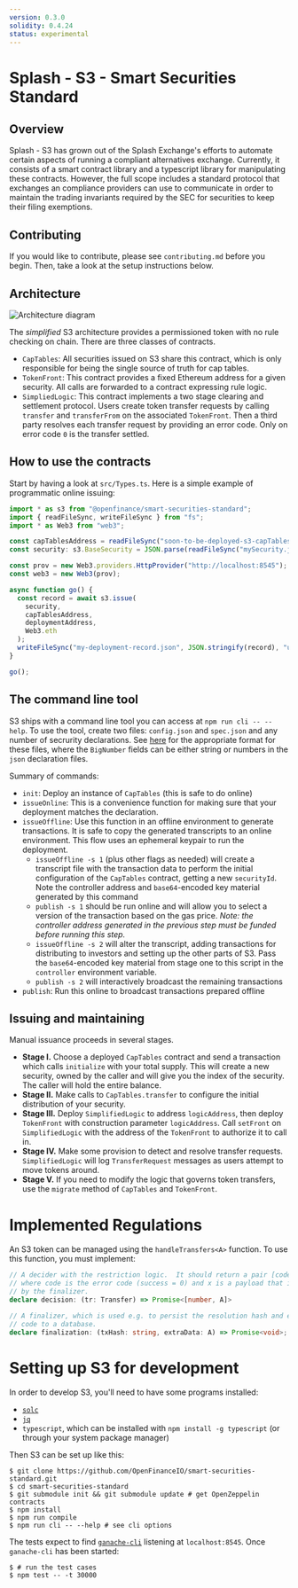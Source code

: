 ```yaml
---
version: 0.3.0
solidity: 0.4.24
status: experimental
---
```


Splash - S3 - Smart Securities Standard
==

Overview
--

Splash - S3 has grown out of the Splash Exchange's efforts to automate certain
aspects of running a compliant alternatives exchange.  Currently, it consists
of a smart contract library and a typescript library for manipulating these
contracts.  However, the full scope includes a standard protocol that exchanges
an compliance providers can use to communicate in order to maintain the trading
invariants required by the SEC for securities to keep their filing exemptions.

Contributing
--

If you would like to contribute, please see `contributing.md` before you begin.
Then, take a look at the setup instructions below.

Architecture
--

![Architecture diagram](arch.png)

The _simplified_ S3 architecture provides a permissioned token with no rule
checking on chain.  There are three classes of contracts.

- `CapTables`: All securities issued on S3 share this contract, which is only
  responsible for being the single source of truth for cap tables.
- `TokenFront`: This contract provides a fixed Ethereum address for a given
  security.  All calls are forwarded to a contract expressing rule logic.
- `SimpliedLogic`: This contract implements a two stage clearing and settlement
  protocol.  Users create token transfer requests by calling `transfer` and
  `transferFrom` on the associated `TokenFront`.  Then a third party resolves
  each transfer request by providing an error code.  Only on error code `0` is
  the transfer settled.

How to use the contracts
--

Start by having a look at `src/Types.ts`.  Here is a simple example of
programmatic online issuing:

```typescript
import * as s3 from "@openfinance/smart-securities-standard";
import { readFileSync, writeFileSync } from "fs";
import * as Web3 from "web3";

const capTablesAddress = readFileSync("soon-to-be-deployed-s3-capTables.address", "utf8");
const security: s3.BaseSecurity = JSON.parse(readFileSync("mySecurity.json", "utf8"));

const prov = new Web3.providers.HttpProvider("http://localhost:8545");
const web3 = new Web3(prov);

async function go() {
  const record = await s3.issue(
    security, 
    capTablesAddress, 
    deploymentAddress, 
    Web3.eth
  );
  writeFileSync("my-deployment-record.json", JSON.stringify(record), "utf8");
}

go();
```

The command line tool
--

S3 ships with a command line tool you can access at `npm run cli -- --help`.
To use the tool, create two files: `config.json` and `spec.json` and any number
of secrurity declarations.  See [here][cli-files] for the appropriate format
for these files, where the `BigNumber` fields can be either string or numbers
in the `json` declaration files.

[cli-files]: https://github.com/OpenFinanceIO/smart-securities-standard/blob/offline/run/cli/Types.ts

Summary of commands:

- `init`: Deploy an instance of `CapTables` (this is safe to do online)
- `issueOnline`: This is a convenience function for making sure that your
  deployment matches the declaration.
- `issueOffline`: Use this function in an offline environment to generate
  transactions.  It is safe to copy the generated transcripts to an online
  environment.  This flow uses an ephemeral keypair to run the deployment. 
  * `issueOffline -s 1` (plus other flags as needed) will create a transcript
    file with the transaction data to perform the initial configuration of the
    `CapTables` contract, getting a new `securityId`.  Note the controller
    address and `base64`-encoded key material generated by this command
  * `publish -s 1` should be run online and will allow you to select a version
    of the transaction based on the gas price.  _Note: the controller address
    generated in the previous step must be funded before running this step._
  * `issueOffline -s 2` will alter the transcript, adding transactions for
    distributing to investors and setting up the other parts of S3.  Pass the
    `base64`-encoded key material from stage one to this script in the
    `controller` environment variable.
  * `publish -s 2` will interactively broadcast the remaining transactions
- `publish`: Run this online to broadcast transactions prepared offline

Issuing and maintaining
--

Manual issuance proceeds in several stages.

- **Stage I.** Choose a deployed `CapTables` contract and send a transaction
  which calls `initialize` with your total supply.  This will create a new
  security, owned by the caller and will give you the index of the security.
  The caller will hold the entire balance.
- **Stage II.**  Make calls to `CapTables.transfer` to configure the initial
  distribution of your security.
- **Stage III.** Deploy `SimplifiedLogic` to address `logicAddress`, then
  deploy `TokenFront` with construction parameter `logicAddress`.  Call
  `setFront` on `SimplifiedLogic` with the address of the `TokenFront` to
  authorize it to call in. 
- **Stage IV.** Make some provision to detect and resolve transfer requests.
  `SimplifiedLogic` will log `TransferRequest` messages as users attempt to
  move tokens around.
- **Stage V.** If you need to modify the logic that governs token transfers,
  use the `migrate` method of `CapTables` and `TokenFront`.

Implemented Regulations
==

An S3 token can be managed using the `handleTransfers<A>` function.  To use
this function, you must implement:

```typescript
// A decider with the restriction logic.  It should return a pair [code, x]
// where code is the error code (success = 0) and x is a payload that is consumed
// by the finalizer.
declare decision: (tr: Transfer) => Promise<[number, A]>

// A finalizer, which is used e.g. to persist the resolution hash and error
// code to a database.
declare finalization: (txHash: string, extraData: A) => Promise<void>;
```

Setting up S3 for development
==

In order to develop S3, you'll need to have some programs installed:

* [`solc`][solc] 
* [`jq`][jq]
* `typescript`, which can be installed with `npm install -g typescript` (or
  through your system package manager)

Then S3 can be set up like this:  
```
$ git clone https://github.com/OpenFinanceIO/smart-securities-standard.git
$ cd smart-securities-standard
$ git submodule init && git submodule update # get OpenZeppelin contracts
$ npm install
$ npm run compile
$ npm run cli -- --help # see cli options
```

The tests expect to find [`ganache-cli`][ganache] listening at `localhost:8545`.  Once `ganache-cli` has been started:
```
$ # run the test cases
$ npm test -- -t 30000
```

[solc]: https://github.com/ethereum/solidity
[ganache]: https://github.com/trufflesuite/ganache-cli
[jq]: https://stedolan.github.io/jq/
